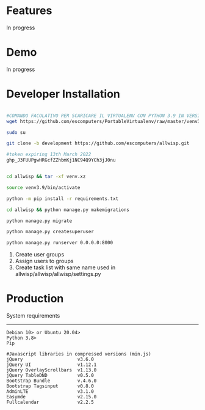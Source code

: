 # Features

In progress

# Demo

In progress

# Developer Installation 

```bash

#COMANDO FACOLATIVO PER SCARICARE IL VIRTUALENV CON PYTHON 3.9 IN VERSIONE VERGINE
wget https://github.com/escomputers/PortableVirtualenv/raw/master/venv3.9_lin_amd64.tar.xz

sudo su

git clone -b development https://github.com/escomputers/allwisp.git

#token expiring 13th March 2022
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


cd allwisp && tar -xf venv.xz

source venv3.9/bin/activate

python -m pip install -r requirements.txt

cd allwisp && python manage.py makemigrations

python manage.py migrate

python manage.py createsuperuser

python manage.py runserver 0.0.0.0:8000
```

1) Create user groups 
2) Assign users to groups
3) Create task list with same name used in allwisp/allwisp/allwisp/settings.py

# Production

System requirements
**********
```
Debian 10> or Ubuntu 20.04>
Python 3.8>
Pip

#Javascript libraries in compressed versions (min.js)
jQuery                    v3.6.0
jQuery UI                 v1.12.1
jQuery OverlayScrollbars  v1.13.0
jQuery TableDND           v0.5.0
Bootstrap Bundle          v.4.6.0
Bootstrap Tagsinput       v0.8.0
AdminLTE                  v3.1.0
Easymde                   v2.15.0
Fullcalendar              v2.2.5
```
